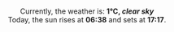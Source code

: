 <p  align="center"><br/>Currently, the weather is: <b> 1°C, <i>clear sky</i></b></br>Today, the sun rises at <b>06:38</b> and sets at <b>17:17</b>.</p>